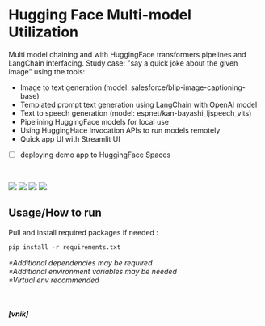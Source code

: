 # Hugging Face Multi-model Utilization

Multi model chaining and with HuggingFace transformers pipelines and LangChain interfacing.
Study case: "say a quick joke about the given image" using the tools:
- Image to text generation (model: salesforce/blip-image-captioning-base)
- Templated prompt text generation using LangChain with OpenAI model
- Text to speech generation (model: espnet/kan-bayashi_ljspeech_vits)
- Pipelining HuggingFace models for local use
- Using HuggingHace Invocation APIs to run models remotely
- Quick app UI with Streamlit UI
- [ ] deploying demo app to HuggingFace Spaces

</br>

![](https://shields.io/badge/-python-ffe600?logo=python)
![](https://shields.io/badge/-pytorch-4377cb?logo=pytorch)
![](https://shields.io/badge/-huggingface-4377cb?logo=huggingface)
![](https://shields.io/badge/-langchain-4377cb?logo=langchain)


## Usage/How to run
Pull and install required packages if needed :

```python
pip install -r requirements.txt
```

_*Additional dependencies may be required_</br>
_*Additional environment variables may be needed_</br>
_*Virtual env recommended_</br>

</br>

##### [vnik]